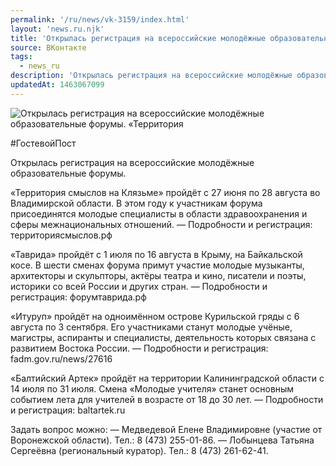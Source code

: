 ```yaml
---
permalink: '/ru/news/vk-3159/index.html'
layout: 'news.ru.njk'
title: 'Открылась регистрация на всероссийские молодёжные образовательные форумы'
source: ВКонтакте
tags:
  - news_ru
description: 'Открылась регистрация на всероссийские молодёжные образовательные форумы'
updatedAt: 1463067099
---
```

![Открылась регистрация на всероссийские молодёжные образовательные форумы. «Территория](https://sun9-60.userapi.com/impf/c636917/v636917161/6757/HDsWm9klHAY.jpg?size=550x600&quality=96&proxy=1&sign=b1d260a9b6577602d2a68971e7433467&c_uniq_tag=2c6KyMQ7KDZE4D4XICq8joycJKfsNpNlWPnftU7RlIk&type=album)

#ГостевойПост

Открылась регистрация на всероссийские молодёжные образовательные форумы.

«Территория смыслов на Клязьме» пройдёт с 27 июня по 28 августа во Владимирской области. В этом году к участникам форума присоединятся молодые специалисты в области здравоохранения и сферы межнациональных отношений.
— Подробности и регистрация: территориясмыслов.рф

«Таврида» пройдёт с 1 июля по 16 августа в Крыму, на Байкальской косе. В шести сменах форума примут участие молодые музыканты, архитекторы и скульпторы, актёры театра и кино, писатели и поэты, историки со всей России и других стран.
— Подробности и регистрация: форумтаврида.рф

«Итуруп» пройдёт на одноимённом острове Курильской гряды с 6 августа по 3 сентября. Его участниками станут молодые учёные, магистры, аспиранты и специалисты, деятельность которых связана с развитием Востока России.
— Подробности и регистрация: fadm.gov.ru/news/27616

«Балтийский Артек» пройдёт на территории Калининградской области с 14 июля по 31 июля. Смена «Молодые учителя» станет основным событием лета для учителей в возрасте от 18 до 30 лет.
— Подробности и регистрация: baltartek.ru

Задать вопрос можно:
— Медведевой Елене Владимировне (участие от Воронежской области). Тел.: 8 (473) 255-01-86.
— Лобынцева Татьяна Сергеёвна (региональный куратор). Тел.: 8 (473) 261-62-41.

